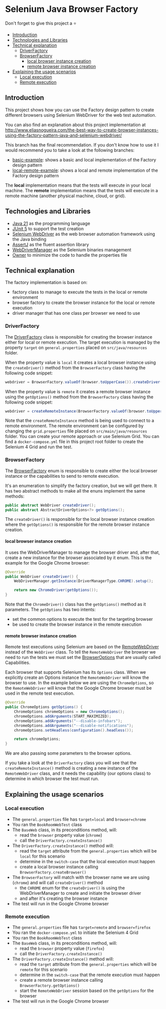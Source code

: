 # Selenium Java Browser Factory

Don't forget to give this project a ⭐

* [Introduction](#introduction)
* [Technologies and Libraries](#technologies-and-libraries)
* [Technical explanation](#technical-explanation)
  * [DriverFactory](#driverFactory)
  * [BrowserFactory](#browserFactory)
    * [local browser instance creation](#local-browser-instance-creation)
    * [remote browser instance creation](#remote-browser-instance-creation)
* [Explaining the usage scenarios](#explaining-the-usage-scenarios)
  * [Local execution](#local-execution)
  * [Remote execution](#remote-execution)

## Introduction

This project shows how you can use the Factory design pattern to create different browsers using Selenium WebDriver 
for the web test automation.

You can also find an explanation about this project implementation at http://www.eliasnogueira.com/the-best-way-to-create-browser-instances-using-the-factory-pattern-java-and-selenium-webdriver/

This branch has the final recommendation.
If you don't know how to use it I would recommend you to take a look at the following branches:
* [basic-example](https://github.com/eliasnogueira/selenium-java-browser-factory/tree/basic-example): shows a basic and local implementation of the Factory design pattern
* [local-remote-example](https://github.com/eliasnogueira/selenium-java-browser-factory/tree/local-remote-example): shows a local and remote implementation of the Factory design pattern

The **local** implementation means that the tests will execute in your local machine.
The **remote** implementation means that the tests will execute in a remote machine (another physical machine, cloud, or grid).

## Technologies and Libraries

* [Java 21](https://openjdk.java.net/projects/jdk/21/) as the programming language
* [JUnit 5](https://junit.org/junit5/) to support the test creation
* [Selenium WebDriver](https://www.selenium.dev/) as the web browser automation framework using the Java binding
* [AssertJ](https://joel-costigliola.github.io/assertj/) as the fluent assertion library
* [WebDriverManager](https://github.com/bonigarcia/webdrivermanager) as the Selenium binaries management
* [Owner](http://owner.aeonbits.org/) to minimize the code to handle the properties file

## Technical explanation

The factory implementation is based on:
* factory class to manage to execute the tests in the local or remote environment
* browser factory to create the browser instance for the local or remote execution
* driver manager that has one class per browser we need to use

### DriverFactory

The [DriverFactory](https://github.com/eliasnogueira/selenium-java-browser-factory/blob/master/src/main/java/com/eliasnogueira/driver/DriverFactory.java) 
class is responsible for creating the browser instance either for local or remote execution.
The target execution is managed by the property `target` on `general.properties` placed on `src/java/resources` folder.

When the property value is `local` it creates a local browser instance using the `createDriver()` method from the 
`BrowserFactory` class having the following code snippet:
```java
webdriver = BrowserFactory.valueOf(browser.toUpperCase()).createDriver();
```

When the property value is `remote` it creates a remote browser instance using the `getOptions()` method from the 
`BrowserFactory` class having the following code snippet:
```java
webdriver = createRemoteInstance(BrowserFactory.valueOf(browser.toUpperCase()).getOptions());
```

Note that the `createRemoteInstance` method is being used to connect to a remote environment.
The remote environment can be configured by changing the `grid.properties` file placed on `src/main/java/resources` folder.
You can create your remote approach or use Selenium Grid. You can find a `docker-compose.yml` file in this project 
root folder to create the Selenium 4 Grid and run the test.

### BrowserFactory

The [BrowserFactory](https://github.com/eliasnogueira/selenium-java-browser-factory/blob/master/src/main/java/com/eliasnogueira/driver/BrowserFactory.java) 
enum is responsible to create either the local browser instance or the capabilities to send to remote execution.

It's an enumeration to simplify the factory creation, but we will get there.
It has two abstract methods to make all the enuns implement the same methods:
```java
public abstract WebDriver createDriver();
public abstract AbstractDriverOptions<?> getOptions();
```

The `createDriver()` is responsible for the local browser instance creation where the `getOptions()` is responsible for 
the remote browser instance creation.

#### local browser instance creation

It uses the WebDriverManager to manage the browser driver and, after that, create a new instance for the browser associated 
by it enum. This is the example for the Google Chrome browser:

```java
@Override
public WebDriver createDriver() {
    WebDriverManager.getInstance(DriverManagerType.CHROME).setup();

    return new ChromeDriver(getOptions());
}
```

Note that the `ChromeDriver()` class has the `getOptions()` method as it parameters.
The `getOptions` has two intents: 
* set the common options to execute the test for the targeting browser
* be used to create the browser instance in the remote execution

#### remote browser instance creation

Remote test executions using Selenium are based on the [RemoteWebDriver](https://www.selenium.dev/documentation/en/remote_webdriver/remote_webdriver_client/) 
instead of the `WebDriver` class. To tell the `RemoteWebDriver` the browser we need to run the tests we must set the [BrowserOptions](https://www.selenium.dev/documentation/en/remote_webdriver/remote_webdriver_client/#browser-options) 
that are usually called Capabilities.

Each browser that supports Selenium has its `Options` class. When we explicitly create an Options instance the `RemoteWebDriver` 
will know the browser to use. In the example below we are using the `ChromeOptions`, so the `RemoteWebDriver` 
will know that the Google Chrome browser must be used in the remote test execution.

```java
@Override
public ChromeOptions getOptions() {
    ChromeOptions chromeOptions = new ChromeOptions();
    chromeOptions.addArguments(START_MAXIMIZED);
    chromeOptions.addArguments("--disable-infobars");
    chromeOptions.addArguments("--disable-notifications");
    chromeOptions.setHeadless(configuration().headless());

    return chromeOptions;
}
```
We are also passing some parameters to the browser options.

If you take a look at the `DriverFactory` class you will see that the `createRemoteInstance()` method is creating a new 
instance of the `RemoteWebDriver` class, and it needs the capability (our options class) to determine in which browser 
the test must run.

## Explaining the usage scenarios

### Local execution

* The `general.properties` file has `target=local` and `browser=chrome`
* You ran the `BookRoomWebTest` class  
* The `BaseWeb` class, in its preconditions method, will:
  * read the `browser` property value (`chrome`)
  * call the `DriverFactory.createInstance()`
* The `DriverFactory.createInstance()` method will:
  * read the `target` attribute from the `general.properties` which will be `local` for this scenario
  * determine in the `switch-case` that the local execution must happen
  * create a local browser instance calling `BrowserFactory.createBrowser()`
* The `BrowserFactory` will match with the browser name we are using (`chrome`) and will call `createDriver()` method
  * the `CHROME` enum for the `createDriver()` is using the WebDriverManager to create and initiate the browser driver
  * and after it's creating the browser instance
* The test will run in the Google Chrome browser
  
### Remote execution

* The `general.properties` file has `target=remote` and `browser=firefox`
* You ran the `docker-compose.yml` to initiate the Selenium 4 Grid
* You ran the `BookRoomWebTest` class
* The `BaseWeb` class, in its preconditions method, will:
    * read the `browser` property value (`firefox`)
    * call the `DriverFactory.createInstance()`
* The `DriverFactory.createInstance()` method will:
    * read the `target` attribute from the `general.properties` which will be `remote` for this scenario
    * determine in the `switch-case` that the remote execution must happen
    * create a remote browser instance calling `BrowserFactory.getOptions()`  
    * start the `RemoteWebDriver` session based on the `getOptions` for the browser
* The test will run in the Google Chrome browser    